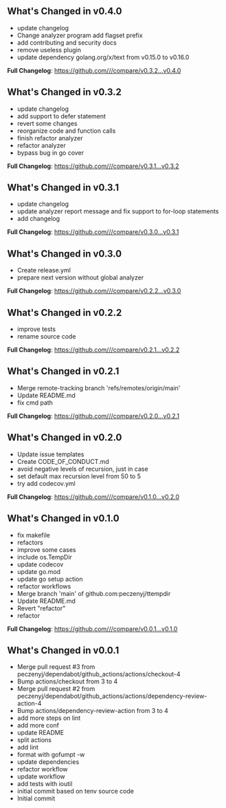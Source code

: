## What's Changed in v0.4.0
* update changelog
* Change analyzer program add flagset  prefix
* add contributing and security docs
* remove useless plugin
* update dependency golang.org/x/text from v0.15.0 to v0.16.0

**Full Changelog**: https://github.com///compare/v0.3.2...v0.4.0

## What's Changed in v0.3.2
* update changelog
* add support to defer statement
* revert some changes
* reorganize code and function calls
* finish refactor analyzer
* refactor analyzer
* bypass bug in go cover

**Full Changelog**: https://github.com///compare/v0.3.1...v0.3.2

## What's Changed in v0.3.1
* update changelog
* update analyzer report message and fix support to for-loop statements
* add changelog

**Full Changelog**: https://github.com///compare/v0.3.0...v0.3.1

## What's Changed in v0.3.0
* Create release.yml
* prepare next version without global analyzer

**Full Changelog**: https://github.com///compare/v0.2.2...v0.3.0

## What's Changed in v0.2.2
* improve tests
* rename source code

**Full Changelog**: https://github.com///compare/v0.2.1...v0.2.2

## What's Changed in v0.2.1
* Merge remote-tracking branch 'refs/remotes/origin/main'
* Update README.md
* fix cmd path

**Full Changelog**: https://github.com///compare/v0.2.0...v0.2.1

## What's Changed in v0.2.0
* Update issue templates
* Create CODE_OF_CONDUCT.md
* avoid negative levels of recursion, just in case
* set default max recursion level from 50 to 5
* try add codecov.yml

**Full Changelog**: https://github.com///compare/v0.1.0...v0.2.0

## What's Changed in v0.1.0
* fix makefile
* refactors
* improve some cases
* include os.TempDir
* update codecov
* update go.mod
* update go setup action
* refactor workflows
* Merge branch 'main' of github.com:peczenyj/ttempdir
* Update README.md
* Revert "refactor"
* refactor

**Full Changelog**: https://github.com///compare/v0.0.1...v0.1.0

## What's Changed in v0.0.1
* Merge pull request #3 from peczenyj/dependabot/github_actions/actions/checkout-4
* Bump actions/checkout from 3 to 4
* Merge pull request #2 from peczenyj/dependabot/github_actions/actions/dependency-review-action-4
* Bump actions/dependency-review-action from 3 to 4
* add more steps on lint
* add more conf
* update README
* split actions
* add lint
* format with gofumpt -w
* update dependencies
* refactor workflow
* update workflow
* add tests with ioutil
* initial commit based on tenv source code
* Initial commit

<!-- generated by git-cliff -->
